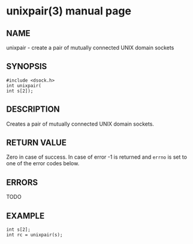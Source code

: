 # unixpair(3) manual page

## NAME

unixpair - create a pair of mutually connected UNIX domain sockets

## SYNOPSIS

```
#include <dsock.h>
int unixpair(
int s[2]);
```

## DESCRIPTION

Creates a pair of mutually connected UNIX domain sockets.

## RETURN VALUE

Zero in case of success. In case of error -1 is returned and `errno` is set to one of the error codes below.

## ERRORS

TODO

## EXAMPLE

```
int s[2];
int rc = unixpair(s);
```

